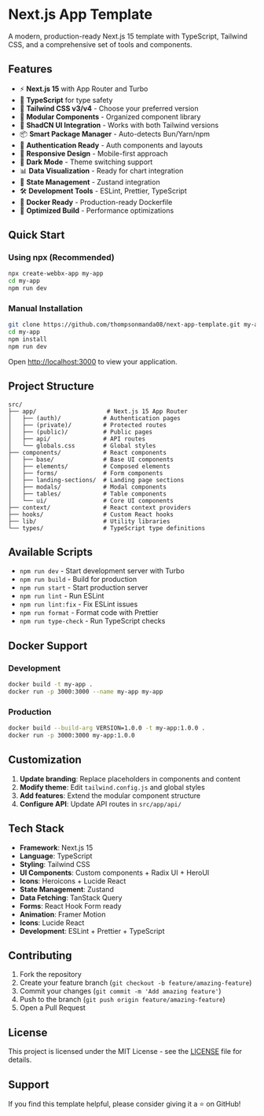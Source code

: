 # Next.js App Template

A modern, production-ready Next.js 15 template with TypeScript, Tailwind CSS, and a comprehensive set of tools and components.

## Features

- ⚡ **Next.js 15** with App Router and Turbo
- 🔷 **TypeScript** for type safety
- 🎨 **Tailwind CSS v3/v4** - Choose your preferred version
- 🧩 **Modular Components** - Organized component library
- 🎨 **ShadCN UI Integration** - Works with both Tailwind versions
- 📦 **Smart Package Manager** - Auto-detects Bun/Yarn/npm
- 🔐 **Authentication Ready** - Auth components and layouts
- 📱 **Responsive Design** - Mobile-first approach
- 🌙 **Dark Mode** - Theme switching support
- 📊 **Data Visualization** - Ready for chart integration
- 🔄 **State Management** - Zustand integration
- 🛠 **Development Tools** - ESLint, Prettier, TypeScript
- 🐳 **Docker Ready** - Production-ready Dockerfile
- 🚀 **Optimized Build** - Performance optimizations

## Quick Start

### Using npx (Recommended)

```bash
npx create-webbx-app my-app
cd my-app
npm run dev
```

### Manual Installation

```bash
git clone https://github.com/thompsonmanda08/next-app-template.git my-app
cd my-app
npm install
npm run dev
```

Open [http://localhost:3000](http://localhost:3000) to view your application.

## Project Structure

```
src/
├── app/                    # Next.js 15 App Router
│   ├── (auth)/            # Authentication pages
│   ├── (private)/         # Protected routes
│   ├── (public)/          # Public pages
│   ├── api/               # API routes
│   └── globals.css        # Global styles
├── components/            # React components
│   ├── base/              # Base UI components
│   ├── elements/          # Composed elements
│   ├── forms/             # Form components
│   ├── landing-sections/  # Landing page sections
│   ├── modals/            # Modal components
│   ├── tables/            # Table components
│   └── ui/                # Core UI components
├── context/               # React context providers
├── hooks/                 # Custom React hooks
├── lib/                   # Utility libraries
└── types/                 # TypeScript type definitions
```

## Available Scripts

- `npm run dev` - Start development server with Turbo
- `npm run build` - Build for production
- `npm run start` - Start production server
- `npm run lint` - Run ESLint
- `npm run lint:fix` - Fix ESLint issues
- `npm run format` - Format code with Prettier
- `npm run type-check` - Run TypeScript checks

## Docker Support

### Development

```bash
docker build -t my-app .
docker run -p 3000:3000 --name my-app my-app
```

### Production

```bash
docker build --build-arg VERSION=1.0.0 -t my-app:1.0.0 .
docker run -p 3000:3000 my-app:1.0.0
```

## Customization

1. **Update branding**: Replace placeholders in components and content
2. **Modify theme**: Edit `tailwind.config.js` and global styles
3. **Add features**: Extend the modular component structure
4. **Configure API**: Update API routes in `src/app/api/`

## Tech Stack

- **Framework**: Next.js 15
- **Language**: TypeScript
- **Styling**: Tailwind CSS
- **UI Components**: Custom components + Radix UI + HeroUI
- **Icons**: Heroicons + Lucide React
- **State Management**: Zustand
- **Data Fetching**: TanStack Query
- **Forms**: React Hook Form ready
- **Animation**: Framer Motion
- **Icons**: Lucide React
- **Development**: ESLint + Prettier + TypeScript

## Contributing

1. Fork the repository
2. Create your feature branch (`git checkout -b feature/amazing-feature`)
3. Commit your changes (`git commit -m 'Add amazing feature'`)
4. Push to the branch (`git push origin feature/amazing-feature`)
5. Open a Pull Request

## License

This project is licensed under the MIT License - see the [LICENSE](LICENSE) file for details.

## Support

If you find this template helpful, please consider giving it a ⭐ on GitHub!